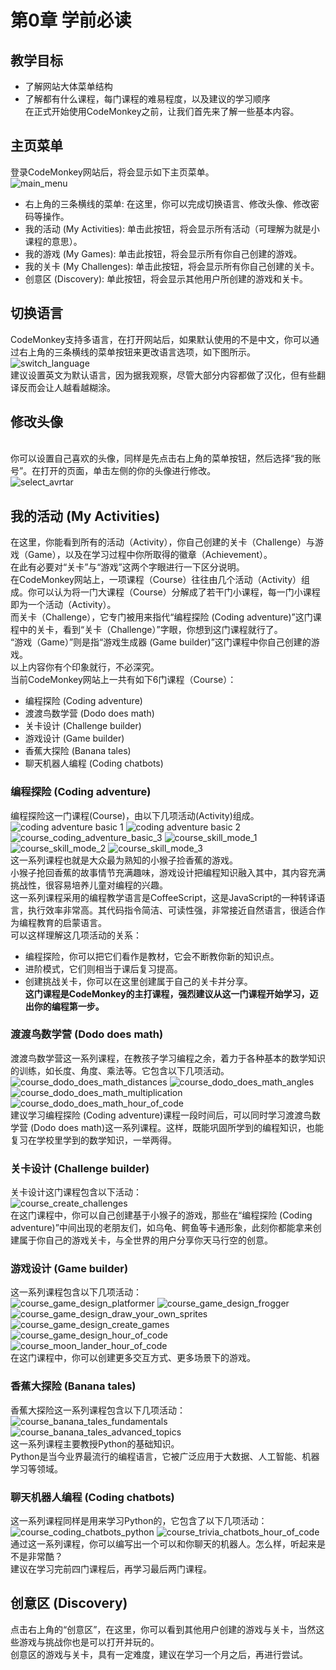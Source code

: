 # 第0章 学前必读 #
## 教学目标 ##
* 了解网站大体菜单结构<br>
* 了解都有什么课程，每门课程的难易程度，以及建议的学习顺序<br>
在正式开始使用CodeMonkey之前，让我们首先来了解一些基本内容。<br>
## 主页菜单 ##
登录CodeMonkey网站后，将会显示如下主页菜单。<br>
![main_menu](https://github.com/icuic/cm/raw/master/image/main_menu.png "主页菜单")
* 右上角的三条横线的菜单: 在这里，你可以完成切换语言、修改头像、修改密码等操作。
* 我的活动 (My Activities): 单击此按钮，将会显示所有活动（可理解为就是小课程的意思）。
* 我的游戏 (My Games): 单击此按钮，将会显示所有你自己创建的游戏。
* 我的关卡 (My Challenges): 单击此按钮，将会显示所有你自己创建的关卡。
* 创意区 (Discovery): 单此按钮，将会显示其他用户所创建的游戏和关卡。
## 切换语言 ##
CodeMonkey支持多语言，在打开网站后，如果默认使用的不是中文，你可以通过右上角的三条横线的菜单按钮来更改语言选项，如下图所示。<br>
![switch_language](https://github.com/icuic/cm/raw/master/image/switch_language.png "切换语言")
<br>建议设置英文为默认语言，因为据我观察，尽管大部分内容都做了汉化，但有些翻译反而会让人越看越糊涂。<br>
## 修改头像 ##
<br>你可以设置自己喜欢的头像，同样是先点击右上角的菜单按钮，然后选择“我的账号”。在打开的页面，单击左侧的你的头像进行修改。<br>
![select_avrtar](https://github.com/icuic/cm/blob/master/image/select_avrtar.png "修改头像")
## 我的活动 (My Activities) ##
在这里，你能看到所有的活动（Activity），你自己创建的关卡（Challenge）与游戏（Game），以及在学习过程中你所取得的徽章（Achievement）。<br>
在此有必要对“关卡”与“游戏”这两个字眼进行一下区分说明。<br>
在CodeMonkey网站上，一项课程（Course）往往由几个活动（Activity）组成。你可以认为将一门大课程（Course）分解成了若干门小课程，每一门小课程即为一个活动（Activity）。<br>
而关卡（Challenge），它专门被用来指代“编程探险 (Coding adventure)”这门课程中的关卡，看到“关卡（Challenge）”字眼，你想到这门课程就行了。<br>
“游戏（Game）”则是指“游戏生成器 (Game builder)”这门课程中你自己创建的游戏。<br>
以上内容你有个印象就行，不必深究。<br>
当前CodeMonkey网站上一共有如下6门课程（Course）：<br>
* 编程探险 (Coding adventure)
* 渡渡鸟数学营 (Dodo does math)
* 关卡设计 (Challenge builder)
* 游戏设计 (Game builder)
* 香蕉大探险 (Banana tales)
* 聊天机器人编程 (Coding chatbots)
### 编程探险 (Coding adventure)
编程探险这一门课程(Course)，由以下几项活动(Activity)组成。<br>
![coding adventure basic 1](image/course_coding_adventure_basic_1.png) ![coding adventure basic 2](image/course_coding_adventure_basic_2.png) ![course_coding_adventure_basic_3](image/course_coding_adventure_basic_3.png) ![course_skill_mode_1](image/course_skill_mode_1.png) ![course_skill_mode_2](image/course_skill_mode_2.png) ![course_skill_mode_3](image/course_skill_mode_3.png) <br>
这一系列课程也就是大众最为熟知的小猴子捡香蕉的游戏。<br>
小猴子抢回香蕉的故事情节充满趣味，游戏设计把编程知识融入其中，其内容充满挑战性，很容易培养儿童对编程的兴趣。<br>
这一系列课程采用的编程教学语言是CoffeeScript，这是JavaScript的一种转译语言，执行效率非常高。其代码指令简洁、可读性强，非常接近自然语言，很适合作为编程教育的启蒙语言。<br>
可以这样理解这几项活动的关系：<br>
* 编程探险，你可以把它们看作是教材，它会不断教你新的知识点。<br>
* 进阶模式，它们则相当于课后复习提高。<br>
* 创建挑战关卡，你可以在这里创建属于自己的关卡并分享。<br>
**这门课程是CodeMonkey的主打课程，强烈建议从这一门课程开始学习，迈出你的编程第一步。<br>**
### 渡渡鸟数学营 (Dodo does math) ###
渡渡鸟数学营这一系列课程，在教孩子学习编程之余，着力于各种基本的数学知识的训练，如长度、角度、乘法等。它包含以下几项活动。<br>
![course_dodo_does_math_distances](image/course_dodo_does_math_distances.png) ![course_dodo_does_math_angles](image/course_dodo_does_math_angles.png) ![course_dodo_does_math_multiplication](image/course_dodo_does_math_multiplication.png) ![course_dodo_does_math_hour_of_code](image/course_dodo_does_math_hour_of_code.png)<br>
建议学习编程探险 (Coding adventure)课程一段时间后，可以同时学习渡渡鸟数学营 (Dodo does math)这一系列课程。这样，既能巩固所学到的编程知识，也能复习在学校里学到的数学知识，一举两得。<br>
### 关卡设计 (Challenge builder) ###
关卡设计这门课程包含以下活动：<br>
![course_create_challenges](image/course_create_challenges.png)<br>
在这门课程中，你可以自己创建基于小猴子的游戏，那些在“编程探险 (Coding adventure)”中间出现的老朋友们，如乌龟、鳄鱼等卡通形象，此刻你都能拿来创建属于你自己的游戏关卡，与全世界的用户分享你天马行空的创意。<br>
### 游戏设计 (Game builder) ###
这一系列课程包含以下几项活动：<br>
![course_game_design_platformer](image/course_game_design_platformer.png) ![course_game_design_frogger](image/course_game_design_frogger.png)  ![course_game_design_draw_your_own_sprites](image/course_game_design_draw_your_own_sprites.png)  ![course_game_design_create_games](image/course_game_design_create_games.png)  ![course_game_design_hour_of_code](image/course_game_design_hour_of_code.png) ![course_moon_lander_hour_of_code](image/course_moon_lander_hour_of_code.png)<br>
在这门课程中，你可以创建更多交互方式、更多场景下的游戏。<br>
### 香蕉大探险 (Banana tales) ###
香蕉大探险这一系列课程包含以下几项活动：<br>
![course_banana_tales_fundamentals](image/course_banana_tales_fundamentals.png) ![course_banana_tales_advanced_topics](image/course_banana_tales_advanced_topics.png)<br>
这一系列课程主要教授Python的基础知识。<br>
Python是当今业界最流行的编程语言，它被广泛应用于大数据、人工智能、机器学习等领域。<br>
### 聊天机器人编程 (Coding chatbots) ###
这一系列课程同样是用来学习Python的，它包含了以下几项活动：<br>
![course_coding_chatbots_python](image/course_coding_chatbots_python.png) ![course_trivia_chatbots_hour_of_code](image/course_trivia_chatbots_hour_of_code.png)<br>
通过这一系列课程，你可以编写出一个可以和你聊天的机器人。怎么样，听起来是不是非常酷？<br>
建议在学习完前四门课程后，再学习最后两门课程。
## 创意区 (Discovery) ##
点击右上角的“创意区”，在这里，你可以看到其他用户创建的游戏与关卡，当然这些游戏与挑战你也是可以打开并玩的。<br>
创意区的游戏与关卡，具有一定难度，建议在学习一个月之后，再进行尝试。<br>
